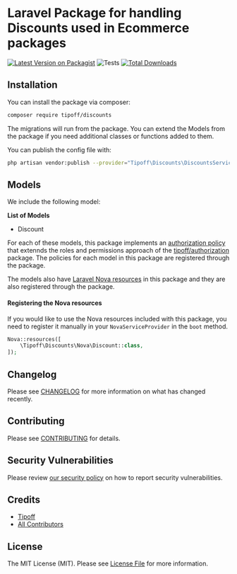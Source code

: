 # Laravel Package for handling Discounts used in Ecommerce packages

[![Latest Version on Packagist](https://img.shields.io/packagist/v/tipoff/discounts.svg?style=flat-square)](https://packagist.org/packages/tipoff/discounts)
![Tests](https://github.com/tipoff/discounts/workflows/Tests/badge.svg)
[![Total Downloads](https://img.shields.io/packagist/dt/tipoff/discounts.svg?style=flat-square)](https://packagist.org/packages/tipoff/discounts)

## Installation

You can install the package via composer:

```bash
composer require tipoff/discounts
```

The migrations will run from the package. You can extend the Models from the package if you need additional classes or functions added to them.

You can publish the config file with:
```bash
php artisan vendor:publish --provider="Tipoff\Discounts\DiscountsServiceProvider" --tag="discounts-config"
```

## Models

We include the following model:

**List of Models**

- Discount

For each of these models, this package implements an [authorization policy](https://laravel.com/docs/8.x/authorization) that extennds the roles and permissions approach of the [tipoff/authorization](https://github.com/tipoff/authorization) package. The policies for each model in this package are registered through the package.

The models also have [Laravel Nova resources](https://nova.laravel.com/docs/3.0/resources/) in this package and they are also registered through the package.

#### Registering the Nova resources

If you would like to use the Nova resources included with this package, you need to register it manually in your `NovaServiceProvider` in the `boot` method.

```php
Nova::resources([
    \Tipoff\Discounts\Nova\Discount::class,
]);
```

## Changelog

Please see [CHANGELOG](CHANGELOG.md) for more information on what has changed recently.

## Contributing

Please see [CONTRIBUTING](.github/CONTRIBUTING.md) for details.

## Security Vulnerabilities

Please review [our security policy](../../security/policy) on how to report security vulnerabilities.

## Credits

- [Tipoff](https://github.com/tipoff)
- [All Contributors](../../contributors)

## License

The MIT License (MIT). Please see [License File](LICENSE.md) for more information.
